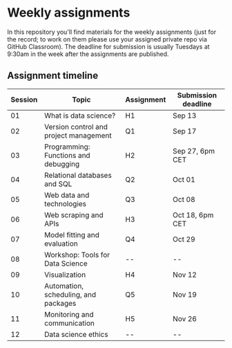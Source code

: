 # Weekly assignments

In this repository you'll find materials for the weekly assignments (just for the record; to work on them please use your assigned private repo via GitHub Classroom). The deadline for submission is usually Tuesdays at 9:30am in the week after the assignments are published.

## Assignment timeline

| Session | Topic | Assignment | Submission deadline |
|---------|-------|-----------|-----------|
| 01 | What is data science? | H1 | Sep 13  | 
| 02 | Version control and project management | Q1 | Sep 17 | 
| 03 | Programming: Functions and debugging | H2 | Sep 27, 6pm CET  | 
| 04 | Relational databases and SQL | Q2 | Oct 01  | 
| 05 | Web data and technologies | Q3 | Oct 08  | 
| 06 | Web scraping and APIs | H3 | Oct 18, 6pm CET | 
| 07 | Model fitting and evaluation | Q4 | Oct 29 | 
| 08 | Workshop: Tools for Data Science | -- | --  | 
| 09 | Visualization | H4 | Nov 12  | 
| 10 | Automation, scheduling, and packages | Q5 | Nov 19 | 
| 11 | Monitoring and communication | H5 | Nov 26 | 
| 12 | Data science ethics | -- | --  | 



